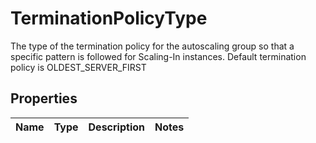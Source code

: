# TerminationPolicyType

The type of the termination policy for the autoscaling group so that a specific pattern is followed for Scaling-In instances. Default termination policy is OLDEST_SERVER_FIRST
## Properties
| Name | Type | Description | Notes |
| ------------ | ------------- | ------------- | ------------- |


